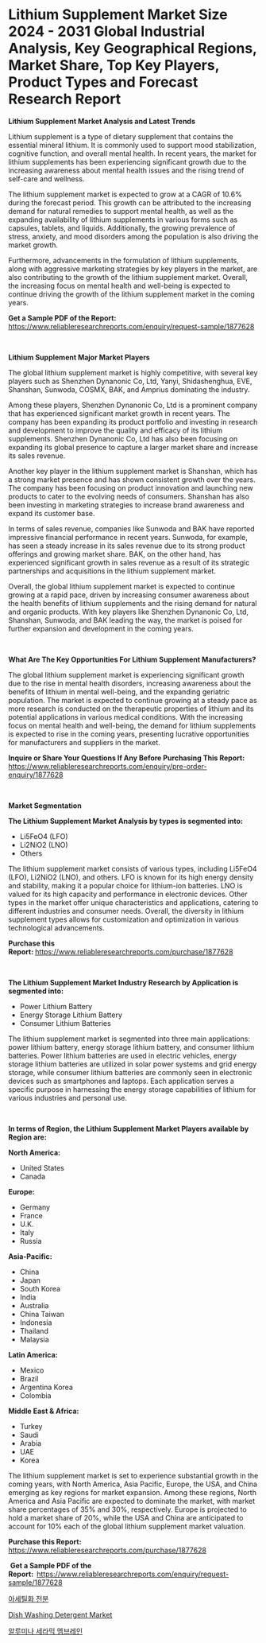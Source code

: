 <p><h1>Lithium Supplement Market Size 2024 - 2031 Global Industrial Analysis, Key Geographical Regions, Market Share, Top Key Players, Product Types and Forecast Research Report</h1></p><p><strong>Lithium Supplement Market Analysis and Latest Trends</strong></p>
<p><p>Lithium supplement is a type of dietary supplement that contains the essential mineral lithium. It is commonly used to support mood stabilization, cognitive function, and overall mental health. In recent years, the market for lithium supplements has been experiencing significant growth due to the increasing awareness about mental health issues and the rising trend of self-care and wellness.</p><p>The lithium supplement market is expected to grow at a CAGR of 10.6% during the forecast period. This growth can be attributed to the increasing demand for natural remedies to support mental health, as well as the expanding availability of lithium supplements in various forms such as capsules, tablets, and liquids. Additionally, the growing prevalence of stress, anxiety, and mood disorders among the population is also driving the market growth.</p><p>Furthermore, advancements in the formulation of lithium supplements, along with aggressive marketing strategies by key players in the market, are also contributing to the growth of the lithium supplement market. Overall, the increasing focus on mental health and well-being is expected to continue driving the growth of the lithium supplement market in the coming years.</p></p>
<p><strong>Get a Sample PDF of the Report:&nbsp;</strong> <a href="https://www.reliableresearchreports.com/enquiry/request-sample/1877628">https://www.reliableresearchreports.com/enquiry/request-sample/1877628</a></p>
<p>&nbsp;</p>
<p><strong>Lithium Supplement Major Market Players</strong></p>
<p><p>The global lithium supplement market is highly competitive, with several key players such as Shenzhen Dynanonic Co, Ltd, Yanyi, Shidashenghua, EVE, Shanshan, Sunwoda, COSMX, BAK, and Amprius dominating the industry. </p><p>Among these players, Shenzhen Dynanonic Co, Ltd is a prominent company that has experienced significant market growth in recent years. The company has been expanding its product portfolio and investing in research and development to improve the quality and efficacy of its lithium supplements. Shenzhen Dynanonic Co, Ltd has also been focusing on expanding its global presence to capture a larger market share and increase its sales revenue.</p><p>Another key player in the lithium supplement market is Shanshan, which has a strong market presence and has shown consistent growth over the years. The company has been focusing on product innovation and launching new products to cater to the evolving needs of consumers. Shanshan has also been investing in marketing strategies to increase brand awareness and expand its customer base.</p><p>In terms of sales revenue, companies like Sunwoda and BAK have reported impressive financial performance in recent years. Sunwoda, for example, has seen a steady increase in its sales revenue due to its strong product offerings and growing market share. BAK, on the other hand, has experienced significant growth in sales revenue as a result of its strategic partnerships and acquisitions in the lithium supplement market.</p><p>Overall, the global lithium supplement market is expected to continue growing at a rapid pace, driven by increasing consumer awareness about the health benefits of lithium supplements and the rising demand for natural and organic products. With key players like Shenzhen Dynanonic Co, Ltd, Shanshan, Sunwoda, and BAK leading the way, the market is poised for further expansion and development in the coming years.</p></p>
<p>&nbsp;</p>
<p><strong>What Are The Key Opportunities For Lithium Supplement Manufacturers?</strong></p>
<p><p>The global lithium supplement market is experiencing significant growth due to the rise in mental health disorders, increasing awareness about the benefits of lithium in mental well-being, and the expanding geriatric population. The market is expected to continue growing at a steady pace as more research is conducted on the therapeutic properties of lithium and its potential applications in various medical conditions. With the increasing focus on mental health and well-being, the demand for lithium supplements is expected to rise in the coming years, presenting lucrative opportunities for manufacturers and suppliers in the market.</p></p>
<p><strong>Inquire or Share Your Questions If Any Before Purchasing This Report:</strong> <a href="https://www.reliableresearchreports.com/enquiry/pre-order-enquiry/1877628">https://www.reliableresearchreports.com/enquiry/pre-order-enquiry/1877628</a></p>
<p>&nbsp;</p>
<p><strong>Market Segmentation</strong></p>
<p><strong>The Lithium Supplement Market Analysis by types is segmented into:</strong></p>
<p><ul><li>Li5FeO4 (LFO)</li><li>Li2NiO2 (LNO)</li><li>Others</li></ul></p>
<p><p>The lithium supplement market consists of various types, including Li5FeO4 (LFO), Li2NiO2 (LNO), and others. LFO is known for its high energy density and stability, making it a popular choice for lithium-ion batteries. LNO is valued for its high capacity and performance in electronic devices. Other types in the market offer unique characteristics and applications, catering to different industries and consumer needs. Overall, the diversity in lithium supplement types allows for customization and optimization in various technological advancements.</p></p>
<p><strong>Purchase this Report:&nbsp;</strong><a href="https://www.reliableresearchreports.com/purchase/1877628">https://www.reliableresearchreports.com/purchase/1877628</a></p>
<p>&nbsp;</p>
<p><strong>The Lithium Supplement Market Industry Research by Application is segmented into:</strong></p>
<p><ul><li>Power Lithium Battery</li><li>Energy Storage Lithium Battery</li><li>Consumer Lithium Batteries</li></ul></p>
<p><p>The lithium supplement market is segmented into three main applications: power lithium battery, energy storage lithium battery, and consumer lithium batteries. Power lithium batteries are used in electric vehicles, energy storage lithium batteries are utilized in solar power systems and grid energy storage, while consumer lithium batteries are commonly seen in electronic devices such as smartphones and laptops. Each application serves a specific purpose in harnessing the energy storage capabilities of lithium for various industries and personal use.</p></p>
<p>&nbsp;</p>
<p><strong>In terms of Region, the Lithium Supplement Market Players available by Region are:</strong></p>
<p>
    <p> <strong> North America: </strong>
        <ul>
            <li>United States</li>
            <li>Canada</li>
        </ul>
        </p> 
    <p> <strong> Europe: </strong>
        <ul>
            <li>Germany</li>
            <li>France</li>
            <li>U.K.</li>
            <li>Italy</li>
            <li>Russia</li>
        </ul>
        </p> 
    <p> <strong> Asia-Pacific: </strong>
        <ul>
            <li>China</li>
            <li>Japan</li>
            <li>South Korea</li>
            <li>India</li>
            <li>Australia</li>
            <li>China Taiwan</li>
            <li>Indonesia</li>
            <li>Thailand</li>
            <li>Malaysia</li>
        </ul>
        </p> 
    <p> <strong> Latin America: </strong>
        <ul>
            <li>Mexico</li>
            <li>Brazil</li>
            <li>Argentina Korea</li>
            <li>Colombia</li>
        </ul>
        </p> 
    <p> <strong> Middle East & Africa: </strong>
        <ul>
            <li>Turkey</li>
            <li>Saudi</li>
            <li>Arabia</li>
            <li>UAE</li>
            <li>Korea</li>
        </ul>
    </p>
    </p>
<p><p>The lithium supplement market is set to experience substantial growth in the coming years, with North America, Asia Pacific, Europe, the USA, and China emerging as key regions for market expansion. Among these regions, North America and Asia Pacific are expected to dominate the market, with market share percentages of 35% and 30%, respectively. Europe is projected to hold a market share of 20%, while the USA and China are anticipated to account for 10% each of the global lithium supplement market valuation.</p></p>
<p><strong>Purchase this Report: </strong><a href="https://www.reliableresearchreports.com/purchase/1877628">https://www.reliableresearchreports.com/purchase/1877628</a></p>
<p>&nbsp;<strong>Get a Sample PDF of the Report:&nbsp;&nbsp;</strong><a href="https://www.reliableresearchreports.com/enquiry/request-sample/1877628">https://www.reliableresearchreports.com/enquiry/request-sample/1877628</a></p>
<p><strong></strong></p>
<p><p><a href="https://github.com/jntpkh496620/Market-Research-Report-List-1/blob/main/8280253193910.md">아세틸화 전분</a></p><p><a href="https://github.com/NorbertYates/Market-Research-Report-List-4/blob/main/dish-washing-detergent-market.md">Dish Washing Detergent Market</a></p><p><a href="https://medium.com/@constantinvon/%EC%95%8C%EB%A3%A8%EB%AF%B8%EB%82%98-%EC%84%B8%EB%9D%BC%EB%AF%B9-%EB%A9%A4%EB%B8%8C%EB%A0%88%EC%9D%B8-%EC%8B%9C%EC%9E%A5-%EB%8F%99%ED%96%A5-%EB%B0%8F-%EC%8B%9C%EC%9E%A5-%EB%B6%84%EC%84%9D%EC%9D%80-2024-2031%EB%85%84-%EA%B8%B0%EA%B0%84%EC%9D%84-%EB%8C%80%EC%83%81%EC%9C%BC%EB%A1%9C-%EC%98%88%EC%B8%A1%EB%90%A9%EB%8B%88%EB%8B%A4-202ac5f7d9b2">알루미나 세라믹 멤브레인</a></p></p>